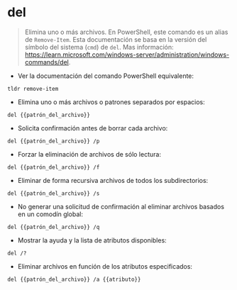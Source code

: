 # del

> Elimina uno o más archivos.
> En PowerShell, este comando es un alias de `Remove-Item`. Esta documentación se basa en la versión del símbolo del sistema (`cmd`) de `del`.
> Mas información: <https://learn.microsoft.com/windows-server/administration/windows-commands/del>.

- Ver la documentación del comando PowerShell equivalente:

`tldr remove-item`

- Elimina uno o más archivos o patrones separados por espacios:

`del {{patrón_del_archivo}}`

- Solicita confirmación antes de borrar cada archivo:

`del {{patrón_del_archivo}} /p`

- Forzar la eliminación de archivos de sólo lectura:

`del {{patrón_del_archivo}} /f`

- Eliminar de forma recursiva archivos de todos los subdirectorios:

`del {{patrón_del_archivo}} /s`

- No generar una solicitud de confirmación al eliminar archivos basados en un comodín global:

`del {{patrón_del_archivo}} /q`

- Mostrar la ayuda y la lista de atributos disponibles:

`del /?`

- Eliminar archivos en función de los atributos especificados:

`del {{patrón_del_archivo}} /a {{atributo}}`

